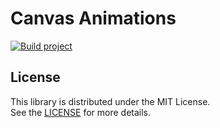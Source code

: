 # Canvas Animations

[![Build project](https://github.com/t28hub/canvas-animations/actions/workflows/build.yml/badge.svg?branch=main)](https://github.com/t28hub/canvas-animations/actions/workflows/build.yml)

## License

This library is distributed under the MIT License.  
See the [LICENSE](https://github.com/t28hub/canvas-animations/blob/main/LICENSE) for more details.
